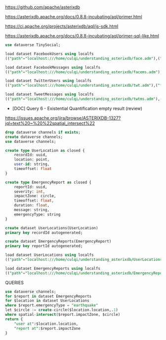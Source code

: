 https://github.com/apache/asterixdb

https://asterixdb.apache.org/docs/0.8.8-incubating/aql/primer.html

https://ci.apache.org/projects/asterixdb/aql/js-sdk.html

https://asterixdb.apache.org/docs/0.8.8-incubating/aql/primer-sql-like.html

```sql
use dataverse TinySocial;

load dataset FacebookUsers using localfs
(("path"="localhost:///home/culqi/understanding_asterixdb/face.adm"),("format"="adm"));

load dataset FacebookMessages using localfs
(("path"="localhost:///home/culqi/understanding_asterixdb/facems.adm"),("format"="adm"));

load dataset TwitterUsers using localfs
(("path"="localhost:///home/culqi/understanding_asterixdb/twt.adm"),("format"="adm"));

load dataset TweetMessages using localfs
(("path"="localhost:///home/culqi/understanding_asterixdb/twtms.adm"),("format"="adm"));
```

- [DOC] Query 6 - Existential Quantification empty result (review)

https://issues.apache.org/jira/browse/ASTERIXDB-1327?jql=text%20~%20%22spatial_intersect%22

```sql
drop dataverse channels if exists;
create dataverse channels;
use dataverse channels;

create type UserLocation as closed {
	recordId: uuid,
	location: point,
	user-id: string,
	timeoffset: float
}

create type EmergencyReport as closed {
	reportId: uuid,
	severity: int,
	impactZone: circle,
	timeoffset: float,
	duration: float,
	message: string,
	emergencyType: string
}

create dataset UserLocations(UserLocation)
primary key recordId autogenerated;

create dataset EmergencyReports(EmergencyReport)
primary key reportId autogenerated;

load dataset UserLocations using localfs
(("path"="localhost:///home/culqi/understanding_asterixdb/UserLocationsShort.adm"),("format"="adm"));

load dataset EmergencyReports using localfs
(("path"="localhost:///home/culqi/understanding_asterixdb/EmergencyReports.adm"),("format"="adm"));
```

QUERIES

```sql
use dataverse channels;
for $report in dataset EmergencyReports
for $location in dataset UserLocations
where $report.emergencyType = "earthquake"
let $circle := create-circle($location.location,.1)
where spatial-intersect($report.impactZone, $circle)
return {
	"user at":$location.location,
	"report at":$report.impactZone
}
```
